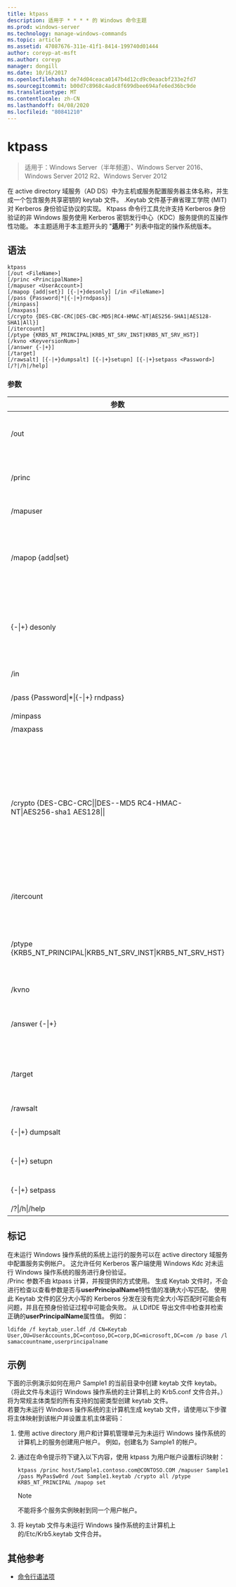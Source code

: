 ```yaml
---
title: ktpass
description: 适用于 * * * * 的 Windows 命令主题
ms.prod: windows-server
ms.technology: manage-windows-commands
ms.topic: article
ms.assetid: 47087676-311e-41f1-8414-199740d01444
author: coreyp-at-msft
ms.author: coreyp
manager: dongill
ms.date: 10/16/2017
ms.openlocfilehash: de74d04ceaca0147b4d12cd9c0eaacbf233e2fd7
ms.sourcegitcommit: b00d7c8968c4adc8f699dbee694afe6ed36bc9de
ms.translationtype: MT
ms.contentlocale: zh-CN
ms.lasthandoff: 04/08/2020
ms.locfileid: "80841210"
---
```

# <a name="ktpass"></a>ktpass

>适用于：Windows Server（半年频道）、Windows Server 2016、Windows Server 2012 R2、Windows Server 2012

在 active directory 域服务（AD DS）中为主机或服务配置服务器主体名称，并生成一个包含服务共享密钥的 keytab 文件。 .Keytab 文件基于麻省理工学院 (MIT) 对 Kerberos 身份验证协议的实现。 Ktpass 命令行工具允许支持 Kerberos 身份验证的非 Windows 服务使用 Kerberos 密钥发行中心（KDC）服务提供的互操作性功能。 本主题适用于本主题开头的 "**适用**于" 列表中指定的操作系统版本。  

## <a name="syntax"></a>语法  
```  
ktpass  
[/out <FileName>]   
[/princ <PrincipalName>]   
[/mapuser <UserAccount>]   
[/mapop {add|set}] [{-|+}desonly] [/in <FileName>]  
[/pass {Password|*|{-|+}rndpass}]  
[/minpass]  
[/maxpass]  
[/crypto {DES-CBC-CRC|DES-CBC-MD5|RC4-HMAC-NT|AES256-SHA1|AES128-SHA1|All}]  
[/itercount]  
[/ptype {KRB5_NT_PRINCIPAL|KRB5_NT_SRV_INST|KRB5_NT_SRV_HST}]  
[/kvno <KeyversionNum>]  
[/answer {-|+}]  
[/target]  
[/rawsalt] [{-|+}dumpsalt] [{-|+}setupn] [{-|+}setpass <Password>]  [/?|/h|/help]  
```  
### <a name="parameters"></a>参数  

|                                             参数                                              |                                                                                                                                                                                                                                                                                                      说明                                                                                                                                                                                                                                                                                                       |
|----------------------------------------------------------------------------------------------------|------------------------------------------------------------------------------------------------------------------------------------------------------------------------------------------------------------------------------------------------------------------------------------------------------------------------------------------------------------------------------------------------------------------------------------------------------------------------------------------------------------------------------------------------------------------------------------------------------------------------|
|                                          /out <FileName>                                           |                                                                                                                                                                        指定要生成的 Kerberos 版本 keytab 文件的名称。 **注意：** 这是你传输到未运行 Windows 操作系统的计算机的 keytab 文件，然后将其替换或合并到你的现有 keytab 文件/Etc/Krb5.keytab。                                                                                                                                                                        |
|                                       /princ <PrincipalName>                                       |                                                                                                                                                                                                                   以 host/computer.contoso.com@CONTOSO.COM形式指定主体名称。 **警告：** 此参数区分大小写。 有关详细信息，请参阅 "[备注](#BKMK_remarks)"。                                                                                                                                                                                                                    |
|                                       /mapuser <UserAccount>                                       |                                                                                                                                                                                                                                                将由**princ**参数指定的 Kerberos 主体的名称映射到指定的域帐户。                                                                                                                                                                                                                                                |
|                                       /mapop {add&#124;set}                                        |                                                                                                                                                                             指定如何设置映射属性。<p>-   **add**添加指定的本地用户名的值。 这是默认设置。<br />-   **集**为指定的本地用户名设置仅限数据加密标准（DES）加密的值。                                                                                                                                                                             |
|                                         {-&#124;+} desonly                                          |                                                                                                                                                            默认情况下，设置为仅 DES 加密。<p>-    **+** 为仅 DES 加密设置帐户。<br />-    **-** 为仅 DES 加密的帐户释放限制。 **重要提示：** 从 Windows 7 和 Windows Server 2008 R2 开始，默认情况下，Windows 不支持 DES。                                                                                                                                                            |
|                                           /in <FileName>                                           |                                                                                                                                                                                                                                                       指定要从运行 Windows 操作系统的主计算机读取的 keytab 文件。                                                                                                                                                                                                                                                        |
|                          /pass {Password&#124;\*&#124;{-&#124;+} rndpass}                           |                                                                                                                                                                                                                                           指定由**princ**参数指定的主体用户名的密码。 使用 \* 提示输入密码。                                                                                                                                                                                                                                            |
|                                              /minpass                                              |                                                                                                                                                                                                                                                                            将随机密码的最小长度设置为15个字符。                                                                                                                                                                                                                                                                            |
|                                              /maxpass                                              |                                                                                                                                                                                                                                                                           将随机密码的最大长度设置为256个字符。                                                                                                                                                                                                                                                                            |
| /crypto {DES-CBC-CRC&#124;&#124;DES--MD5 RC4-HMAC-NT&#124;AES256-sha1 AES128&#124;&#124; | 指定在 keytab 文件中生成的密钥：<p>-   使用**DES-CBC**来实现兼容性。<br />-   **DES--MD5**更密切地遵从 MIT 实现，并用于兼容性。<br />-   **RC4-HMAC-NT**采用128位加密。<br />-   **AES256-sha1**使用 AES256--HMAC-96-96-96。<br />-   **AES128-sha1**使用 AES128--HMAC-96-96-96。<br />-   所有支持的加密类型都可以使用的**所有**状态。 **注意：** 默认设置基于较旧的 MIT 版本。 因此，应始终指定 `/crypto`。 |
|                                             /itercount                                             |                                                                                                                                                                                                                        指定用于 AES 加密的迭代次数。 默认情况下，将忽略非 AES 加密的**itercount** ，并将其设置为4096以进行 AES 加密。                                                                                                                                                                                                                         |
|               /ptype {KRB5_NT_PRINCIPAL&#124;KRB5_NT_SRV_INST&#124;KRB5_NT_SRV_HST}                |                                                                                                                                                                                         指定主体类型。<p>-   **KRB5_NT_PRINCIPAL**是一般的主体类型（推荐）。<br />-   **KRB5_NT_SRV_INST**是用户服务实例。<br />-   **KRB5_NT_SRV_HST**是主机服务实例。                                                                                                                                                                                         |
|                                       /kvno <KeyversionNum>                                        |                                                                                                                                                                                                                                                                               指定密钥版本号。 默认值为 1。                                                                                                                                                                                                                                                                                |
|                                         /answer {-&#124;+}                                         |                                                                                                                                                                                                                    设置背景应答模式：<p>**-** 应答自动重置密码提示，无。<p>**+** 回答 "是" 时自动重置密码提示。                                                                                                                                                                                                                     |
|                                              /target                                               |                                                                                                                                                                                           设置要使用的域控制器。 默认情况下，将基于主体名称检测域控制器。 如果域控制器名称未解析，则会出现一个对话框，提示输入有效的域控制器。                                                                                                                                                                                           |
|                                              /rawsalt                                              |                                                                                                                                                                                                                                                           强制 ktpass 在生成密钥时使用 rawsalt 算法。 此参数不是必需的。                                                                                                                                                                                                                                                            |
|                                         {-&#124;+} dumpsalt                                         |                                                                                                                                                                                                                                                           此参数的输出显示了用于生成密钥的 MIT 盐算法。                                                                                                                                                                                                                                                            |
|                                          {-&#124;+} setupn                                          |                                                                                                                                                                                                                                          除了服务主体名称（SPN）之外，还设置用户主体名称（UPN）。 默认情况下，在 keytab 文件中设置。                                                                                                                                                                                                                                           |
|                                    {-&#124;+} setpass <Password>                                    |                                                                                                                                                                                                                                                          在提供时设置用户的密码。 如果使用了 rndpass，则改为生成随机密码。                                                                                                                                                                                                                                                           |
|                                       /?&#124;/h&#124;/help                                        |                                                                                                                                                                                                                                                                                         显示 ktpass 的命令行帮助。                                                                                                                                                                                                                                                                                         |

## <a name="remarks"></a><a name=BKMK_remarks></a>标记  
在未运行 Windows 操作系统的系统上运行的服务可以在 active directory 域服务中配置服务实例帐户。 这允许任何 Kerberos 客户端使用 Windows Kdc 对未运行 Windows 操作系统的服务进行身份验证。  
/Princ 参数不由 ktpass 计算，并按提供的方式使用。 生成 Keytab 文件时，不会进行检查以查看参数是否与**userPrincipalName**特性值的准确大小写匹配。 使用此 Keytab 文件的区分大小写的 Kerberos 分发在没有完全大小写匹配时可能会有问题，并且在预身份验证过程中可能会失败。 从 LDifDE 导出文件中检查并检索正确的**userPrincipalName**属性值。 例如：  
```  
ldifde /f keytab_user.ldf /d CN=Keytab User,OU=UserAccounts,DC=contoso,DC=corp,DC=microsoft,DC=com /p base /l samaccountname,userprincipalname  
```  
## <a name="examples"></a><a name=BKMK_examples></a>示例  
下面的示例演示如何在用户 Sample1 的当前目录中创建 keytab 文件 keytab。 （将此文件与未运行 Windows 操作系统的主计算机上的 Krb5.conf 文件合并。）将为常规主体类型的所有支持的加密类型创建 keytab 文件。  
若要为未运行 Windows 操作系统的主计算机生成 keytab 文件，请使用以下步骤将主体映射到该帐户并设置主机主体密码：  
1.  使用 active directory 用户和计算机管理单元为未运行 Windows 操作系统的计算机上的服务创建用户帐户。 例如，创建名为 Sample1 的帐户。  
2.  通过在命令提示符下键入以下内容，使用 ktpass 为用户帐户设置标识映射：  
    ```  
    ktpass /princ host/Sample1.contoso.com@CONTOSO.COM /mapuser Sample1 /pass MyPas$w0rd /out Sample1.keytab /crypto all /ptype KRB5_NT_PRINCIPAL /mapop set   
    ```  

    > [!NOTE]  
    > 不能将多个服务实例映射到同一个用户帐户。  

3.  将 keytab 文件与未运行 Windows 操作系统的主计算机上的/Etc/Krb5.keytab 文件合并。 

## <a name="additional-references"></a>其他参考  
- [命令行语法项](command-line-syntax-key.md)  
